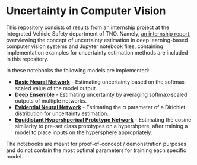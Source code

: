 # Uncertainty in Computer Vision

This repository consists of results from an internship project at the Integrated Vehicle Safety department of TNO.
Namely, [an internship report](Uncertainty_in_CV.pdf), overviewing the concept of uncertainty estimation in deep learning-based computer vision systems
and Jupyter notebook files, containing implementation examples for uncertainty estimation methods are included in this repository.

In these notebooks the following models are implemented:
* **[Basic Neural Network](CE_Softmax.ipynb)** - Estimating uncertainty based on the softmax-scaled value of the model output.
* **[Deep Ensemble](Deep_Ensemble.ipynb)** - Estimating uncertainty by averaging softmax-scaled outputs of multiple networks.
* **[Evidential Neural Network](ENN.ipynb)** - Estimating the α parameter of a Dirichlet distribution for uncertainty estimation.
* **[Equidistant Hypershperical Prototype Network](Equidistant_Hyperspherical_Prototype_Network.ipynb)** - Estimating the cosine similarity to pre-set class prototypes on a hypershpere,
after training a model to place inputs on the hypersphere appropriately.

The notebooks are meant for proof-of-concept / demonstration purposes and do not contain the most optimal parameters for
training each specific model.
